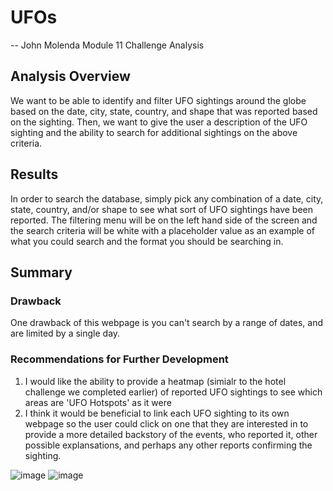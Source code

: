 # UFOs
-- John Molenda Module 11 Challenge Analysis

## Analysis Overview
We want to be able to identify and filter UFO sightings around the globe based on the date, city, state, country, and shape that was reported based on the sighting. Then, we want to give the user a description of the UFO sighting and the ability to search for additional sightings on the above criteria. 

## Results
In order to search the database, simply pick any combination of a date, city, state, country, and/or shape to see what sort of UFO sightings have been reported. The filtering menu will be on the left hand side of the screen and the search criteria will be white with a placeholder value as an example of what you could search and the format you should be searching in.

## Summary
### Drawback
One drawback of this webpage is you can't search by a range of dates, and are limited by a single day.

### Recommendations for Further Development
1) I would like the ability to provide a heatmap (simialr to the hotel challenge we completed earlier) of reported UFO sightings to see which areas are 'UFO Hotspots' as it were
2) I think it would be beneficial to link each UFO sighting to its own webpage so the user could click on one that they are interested in to provide a more detailed backstory of the events, who reported it, other possible explansations, and perhaps any other reports confirming the sighting.

![image](https://user-images.githubusercontent.com/92773195/148630538-39499273-219a-4fb4-a6a5-e3728fee4a0a.png)
![image](https://user-images.githubusercontent.com/92773195/148630552-9863062c-e27a-4ae5-a1f4-731caafc0bbe.png)

